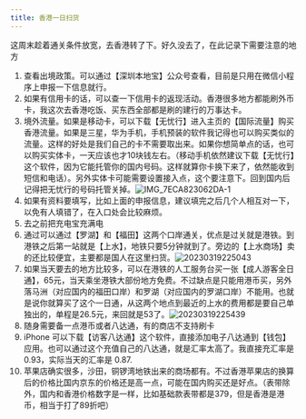 ```yaml
---
title: 香港一日扫货
---
```

这周末趁着通关条件放宽，去香港转了下。好久没去了，在此记录下需要注意的地方
1. 查看出境政策。可以通过【深圳本地宝】公众号查看，目前是只用在微信小程序上申报一下信息就行。
2. 如果有信用卡的话，可以查一下信用卡的返现活动。香港很多地方都能刷外币卡，我这次去香港吃饭、买东西全部都是刷的建行的万事达卡。
3. 境外流量。如果是移动卡，可以下载【无忧行】进入主页的【国际流量】购买香港流量。如果是三星，华为手机，手机预装的软件我记得也可以购买类似的流量。这样的好处是我们自己的卡不需要取出来。如果你想简单点的话，也可以购买实体卡，一天应该也才10块钱左右。（移动手机依然建议下载【无忧行】这个软件，因为它能托管你的国内号码。这样就算你卡换下来了，依然能收到短信和电话）。另外实体卡可能需要设置接入点，这个要注意下。回到国内后记得把无忧行的号码托管关掉。![IMG_7ECA823062DA-1](https://img-1301200364.cos.ap-guangzhou.myqcloud.com/IMG_7ECA823062DA-1.jpeg)
4. 如果有资料要填写，比如上面的申报信息，建议填完之后几个人相互对一下，以免有人填错了，在入口处会比较麻烦。
5. 去之前把充电宝充满电
6. 通过可以通过【罗湖】和【福田】这两个口岸通关，优点是过关就是港铁。到港铁之后第一站就是【上水】，地铁只要5分钟就到了。旁边的【上水商场】卖的还比较便宜，主要都是国人在这里扫货。![20230319225043](https://img-1301200364.cos.ap-guangzhou.myqcloud.com/20230319225043.png)
7. 如果当天要去的地方比较多，可以在港铁的人工服务台买一张【成人游客全日通】，65元，当天乘坐港铁大部份地方免费。不过缺点是只能用港币买，另外落马洲（对应国内的福田口岸）和罗湖（对应国内的罗湖口岸）不能用。也就是说你就算买了这个一日通，从这两个地点到最近的上水的费用都是要自己单独出的，单程是26.5元，来回就是53了。![20230319225439](https://img-1301200364.cos.ap-guangzhou.myqcloud.com/20230319225439.png)
8.  随身需要备一点港币或者八达通，有的商店不支持刷卡
9.  iPhone 可以下载【访客八达通】这个软件，直接添加电子八达通到【钱包】应用。也可以通过这个充值自己的八达通，就是汇率太高了。我直接充汇率是0.93，实际当天的汇率是 0.87.
10. 苹果店确实很多，沙田，铜锣湾地铁出来的商场都有。不过香港苹果店的换算后的价格比国内京东的价格还是高一点，可能在国内购买还是好点。（表带除外，国内和香港价格数字是一样，比如基础款表带都是379，但是香港是港币，相当于打了89折吧）
